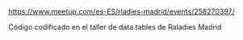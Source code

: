 https://www.meetup.com/es-ES/rladies-madrid/events/258270397/

Código codificado en el taller de data.tables de Raladies Madrid
